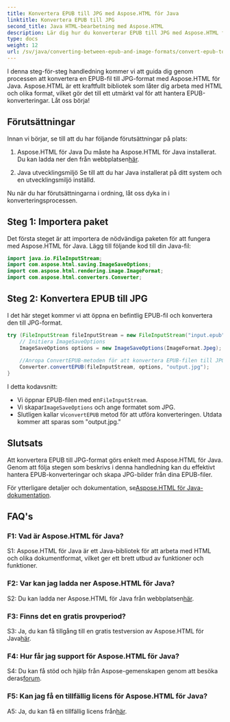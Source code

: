 ```yaml
---
title: Konvertera EPUB till JPG med Aspose.HTML för Java
linktitle: Konvertera EPUB till JPG
second_title: Java HTML-bearbetning med Aspose.HTML
description: Lär dig hur du konverterar EPUB till JPG med Aspose.HTML för Java. Följ vår steg-för-steg-guide och utnyttja kraften i Aspose.HTML.
type: docs
weight: 12
url: /sv/java/converting-between-epub-and-image-formats/convert-epub-to-jpg/
---
```

I denna steg-för-steg handledning kommer vi att guida dig genom processen att konvertera en EPUB-fil till JPG-format med Aspose.HTML för Java. Aspose.HTML är ett kraftfullt bibliotek som låter dig arbeta med HTML och olika format, vilket gör det till ett utmärkt val för att hantera EPUB-konverteringar. Låt oss börja!

## Förutsättningar

Innan vi börjar, se till att du har följande förutsättningar på plats:

1. Aspose.HTML för Java
 Du måste ha Aspose.HTML för Java installerat. Du kan ladda ner den från webbplatsen[här](https://releases.aspose.com/html/java/).

2. Java utvecklingsmiljö
Se till att du har Java installerat på ditt system och en utvecklingsmiljö inställd.

Nu när du har förutsättningarna i ordning, låt oss dyka in i konverteringsprocessen.

## Steg 1: Importera paket

Det första steget är att importera de nödvändiga paketen för att fungera med Aspose.HTML för Java. Lägg till följande kod till din Java-fil:

```java
import java.io.FileInputStream;
import com.aspose.html.saving.ImageSaveOptions;
import com.aspose.html.rendering.image.ImageFormat;
import com.aspose.html.converters.Converter;
```

## Steg 2: Konvertera EPUB till JPG

I det här steget kommer vi att öppna en befintlig EPUB-fil och konvertera den till JPG-format.

```java
try (FileInputStream fileInputStream = new FileInputStream("input.epub")) {
    // Initiera ImageSaveOptions
    ImageSaveOptions options = new ImageSaveOptions(ImageFormat.Jpeg);
    
    //Anropa ConvertEPUB-metoden för att konvertera EPUB-filen till JPG.
    Converter.convertEPUB(fileInputStream, options, "output.jpg");
}
```

I detta kodavsnitt:

-  Vi öppnar EPUB-filen med en`FileInputStream`.
-  Vi skapar`ImageSaveOptions` och ange formatet som JPG.
-  Slutligen kallar vi`convertEPUB` metod för att utföra konverteringen. Utdata kommer att sparas som "output.jpg."

## Slutsats

Att konvertera EPUB till JPG-format görs enkelt med Aspose.HTML för Java. Genom att följa stegen som beskrivs i denna handledning kan du effektivt hantera EPUB-konverteringar och skapa JPG-bilder från dina EPUB-filer.

 För ytterligare detaljer och dokumentation, se[Aspose.HTML för Java-dokumentation](https://reference.aspose.com/html/java/).

## FAQ's

### F1: Vad är Aspose.HTML för Java?

S1: Aspose.HTML för Java är ett Java-bibliotek för att arbeta med HTML och olika dokumentformat, vilket ger ett brett utbud av funktioner och funktioner.

### F2: Var kan jag ladda ner Aspose.HTML för Java?

 S2: Du kan ladda ner Aspose.HTML för Java från webbplatsen[här](https://releases.aspose.com/html/java/).

### F3: Finns det en gratis provperiod?

 S3: Ja, du kan få tillgång till en gratis testversion av Aspose.HTML för Java[här](https://releases.aspose.com/).

### F4: Hur får jag support för Aspose.HTML för Java?

 S4: Du kan få stöd och hjälp från Aspose-gemenskapen genom att besöka deras[forum](https://forum.aspose.com/).

### F5: Kan jag få en tillfällig licens för Aspose.HTML för Java?

A5: Ja, du kan få en tillfällig licens från[här](https://purchase.aspose.com/temporary-license/).
